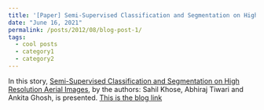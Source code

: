 ```yaml
---
title: '[Paper] Semi-Supervised Classification and Segmentation on High Resolution Aerial Images'
date: "June 16, 2021"
permalink: /posts/2012/08/blog-post-1/
tags:
  - cool posts
  - category1
  - category2
---
```


In this story, [Semi-Supervised Classification and Segmentation on High Resolution Aerial Images](https://arxiv.org/pdf/2105.08655.pdf), by the authors: Sahil Khose, Abhiraj Tiwari and Ankita Ghosh, is presented. [This is the blog link](https://sahilkhose.medium.com/paper-presentation-e9bd0f3fb0bf)